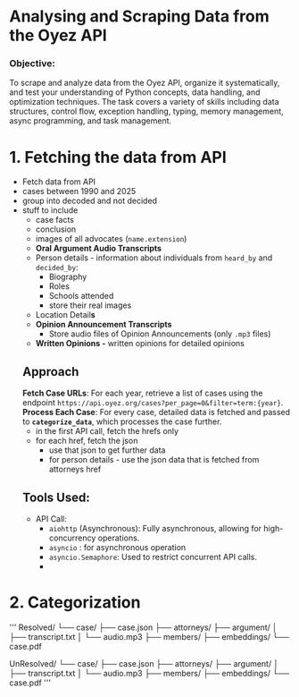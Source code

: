 # **Analysing and Scraping Data from the Oyez API**

### Objective:

To scrape and analyze data from the Oyez API, organize it systematically, and test your understanding of Python concepts, data handling, and optimization techniques. The task covers a variety of skills including data structures, control flow, exception handling, typing, memory management, async programming, and task management.

# 1. Fetching the data from API

- Fetch data from API
- cases between 1990 and 2025
- group into decoded and not decided
- stuff to include
  - case facts
  - conclusion
  - images of all advocates (`name.extension`)
  - **Oral Argument Audio Transcripts**
  - Person details - information about individuals from `heard_by` and `decided_by`:
    - Biography
    - Roles
    - Schools attended
    - store their real images
  - Location Detail**s**
  - **Opinion Announcement Transcripts**
    - Store audio files of Opinion Announcements (only `.mp3` files)
  - **Written Opinions -** written opinions for detailed opinions
  ## Approach
  **Fetch Case URLs**: For each year, retrieve a list of cases using the endpoint `https://api.oyez.org/cases?per_page=0&filter=term:{year}`.
  **Process Each Case**: For every case, detailed data is fetched and passed to **`categorize_data`**, which processes the case further.
  - in the first API call, fetch the hrefs only
  - for each href, fetch the json
    - use that json to get further data
    - for person details - use the json data that is fetched from attorneys href
  ## Tools Used:
  - API Call:
    - `aiohttp` (Asynchronous): Fully asynchronous, allowing for high-concurrency operations.
    - `asyncio` : for asynchronous operation
    - `asyncio.Semaphore`: Used to restrict concurrent API calls.
    -

# 2. Categorization

'''
Resolved/
└── case/
├── case.json
├── attorneys/
├── argument/
│ ├── transcript.txt
│ └── audio.mp3
├── members/
├── embeddings/
└── case.pdf

UnResolved/
└── case/
├── case.json
├── attorneys/
├── argument/
│ ├── transcript.txt
│ └── audio.mp3
├── members/
├── embeddings/
└── case.pdf
'''
